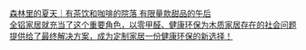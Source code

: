   
[森林里的夏天｜有茶饮和咖啡的院落  有限量款甜品的午后](http://www.dianyue.me/archives/267/9mbxex9teun90fn0/)  
[全铝家居就充当了这个重要角色，以零甲醛、健康环保为木质家居存在的社会问题提供给了最终解决方案，成为定制家居一份健康环保的新选择！](http://www.dianyue.me/archives/599/x4i8jwamhfk9rc4l/)